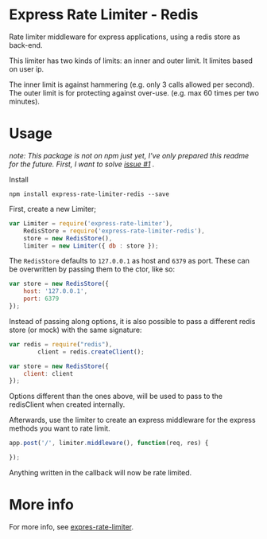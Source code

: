 Express Rate Limiter - Redis
=============================

<!--
![npm](https://img.shields.io/npm/v/express-rate-limiter-redis.svg?style=flat-square) ![downloads](https://img.shields.io/npm/dm/express-rate-limiter-redis.svg?style=flat-square) ![license](https://img.shields.io/badge/license-Apache%202.0-brightgreen.svg?style=flat-square)
-->

Rate limiter middleware for express applications, using a redis store as back-end.

This limiter has two kinds of limits: an inner and outer limit. It limites based on user ip.

The inner limit is against hammering (e.g. only 3 calls allowed per second). The outer limit is for protecting against over-use. (e.g. max 60 times per two minutes).

# Usage

_note: This package is not on npm just yet, I've only prepared this readme for the future. First, I want to solve [issue #1](/../../issues/1) ._


Install

```
npm install express-rate-limiter-redis --save
```

First, create a new Limiter;

```javascript
var Limiter = require('express-rate-limiter'),
    RedisStore = require('express-rate-limiter-redis'),
    store = new RedisStore(),
    limiter = new Limiter({ db : store });
```

The `RedisStore` defaults to `127.0.0.1` as host and `6379` as port. These can be overwritten by passing them to the ctor, like so:

```javascript
var store = new RedisStore({
    host: '127.0.0.1',
    port: 6379
});
```

Instead of passing along options, it is also possible to pass a different redis store (or mock) with the same signature:

```javascript
var redis = require("redis"),
        client = redis.createClient();

var store = new RedisStore({
    client: client
});
```

Options different than the ones above, will be used to pass to the redisClient when created internally.

Afterwards, use the limiter to create an express middleware for the express methods you want to rate limit.

```javascript
app.post('/', limiter.middleware(), function(req, res) {   

});
```

Anything written in the callback will now be rate limited.


# More info
For more info, see [expres-rate-limiter](https://github.com/StevenThuriot/express-rate-limiter).
